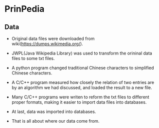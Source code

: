 # PrinPedia

## Data

* Original data files were downloaded from wiki(https://dumps.wikimedia.org/).

* JWPL(Java Wikipedia Library) was used to transform the orininal data files to some txt files.

* A python program changed traditional Chinese characters to simplified Chinese characters.

* A C/C++ program measured how closely the relation of two entries are by an algorithm we had discussed, and loaded the result to a new file.

* Many C/C++ programs were writen to reform the txt files to different proper formats, making it easier to import data files into databases.

* At last, data was imported into databases.

* That is all about where our data come from.
